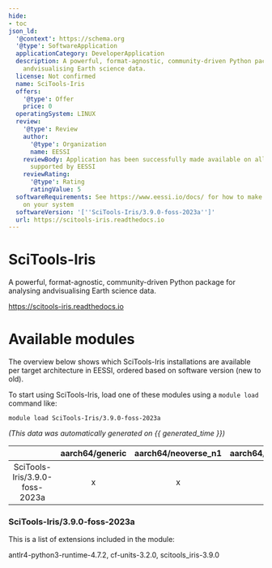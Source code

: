 ```yaml
---
hide:
- toc
json_ld:
  '@context': https://schema.org
  '@type': SoftwareApplication
  applicationCategory: DeveloperApplication
  description: A powerful, format-agnostic, community-driven Python package for analysing
    andvisualising Earth science data.
  license: Not confirmed
  name: SciTools-Iris
  offers:
    '@type': Offer
    price: 0
  operatingSystem: LINUX
  review:
    '@type': Review
    author:
      '@type': Organization
      name: EESSI
    reviewBody: Application has been successfully made available on all architectures
      supported by EESSI
    reviewRating:
      '@type': Rating
      ratingValue: 5
  softwareRequirements: See https://www.eessi.io/docs/ for how to make EESSI available
    on your system
  softwareVersion: '[''SciTools-Iris/3.9.0-foss-2023a'']'
  url: https://scitools-iris.readthedocs.io
---
```


SciTools-Iris
=============


A powerful, format-agnostic, community-driven Python package for analysing andvisualising Earth science data.

https://scitools-iris.readthedocs.io
# Available modules


The overview below shows which SciTools-Iris installations are available per target architecture in EESSI, ordered based on software version (new to old).

To start using SciTools-Iris, load one of these modules using a `module load` command like:

```shell
module load SciTools-Iris/3.9.0-foss-2023a
```

*(This data was automatically generated on {{ generated_time }})*  

| |aarch64/generic|aarch64/neoverse_n1|aarch64/neoverse_v1|aarch64/nvidia/grace|x86_64/generic|x86_64/amd/zen2|x86_64/amd/zen3|x86_64/amd/zen4|x86_64/intel/cascadelake|x86_64/intel/haswell|x86_64/intel/icelake|x86_64/intel/sapphirerapids|x86_64/intel/skylake_avx512|
| :---: | :---: | :---: | :---: | :---: | :---: | :---: | :---: | :---: | :---: | :---: | :---: | :---: | :---: |
|SciTools-Iris/3.9.0-foss-2023a|x|x|x|x|x|x|x|x|x|x|x|x|x|


### SciTools-Iris/3.9.0-foss-2023a

This is a list of extensions included in the module:

antlr4-python3-runtime-4.7.2, cf-units-3.2.0, scitools_iris-3.9.0